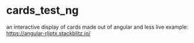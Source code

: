 # cards_test_ng
an interactive display of cards made out of angular and less
live example: https://angular-rljptx.stackblitz.io/
